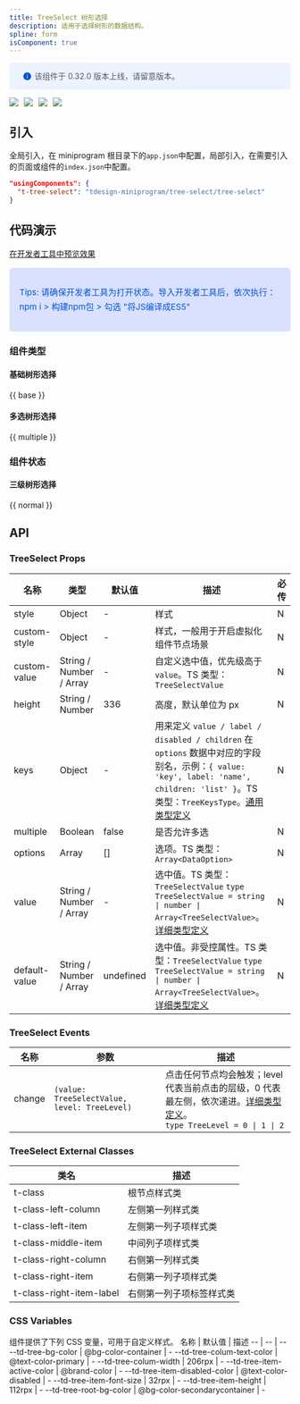 ```yaml
---
title: TreeSelect 树形选择
description: 适用于选择树形的数据结构。
spline: form
isComponent: true
---
```


<div style="background: #ecf2fe; display: flex; align-items: center; line-height: 20px; padding: 14px 24px; border-radius: 3px; color: #555a65">
  <svg fill="none" viewBox="0 0 16 16" width="16px" height="16px" style="margin-right: 5px">
    <path fill="#0052d9" d="M8 15A7 7 0 108 1a7 7 0 000 14zM7.4 4h1.2v1.2H7.4V4zm.1 2.5h1V12h-1V6.5z" fillOpacity="0.9"></path>
  </svg>
  该组件于 0.32.0 版本上线，请留意版本。
</div>

<span class="coverages-badge" style="margin-right: 10px"><img src="https://img.shields.io/badge/coverages%3A%20lines-44%25-red" /></span><span class="coverages-badge" style="margin-right: 10px"><img src="https://img.shields.io/badge/coverages%3A%20functions-33%25-red" /></span><span class="coverages-badge" style="margin-right: 10px"><img src="https://img.shields.io/badge/coverages%3A%20statements-44%25-red" /></span><span class="coverages-badge" style="margin-right: 10px"><img src="https://img.shields.io/badge/coverages%3A%20branches-50%25-red" /></span>
## 引入

全局引入，在 miniprogram 根目录下的`app.json`中配置，局部引入，在需要引入的页面或组件的`index.json`中配置。

```json
"usingComponents": {
  "t-tree-select": "tdesign-miniprogram/tree-select/tree-select"
}
```

## 代码演示

<a href="https://developers.weixin.qq.com/s/Bl64Ximr7LSl" title="在开发者工具中预览效果" target="_blank" rel="noopener noreferrer"> 在开发者工具中预览效果 </a>

<blockquote style="background-color: #d9e1ff; font-size: 15px; line-height: 26px;margin: 16px 0 0;padding: 16px; border-radius: 6px; color: #0052d9" >
<p>Tips: 请确保开发者工具为打开状态。导入开发者工具后，依次执行：npm i > 构建npm包 > 勾选 "将JS编译成ES5"</p>
</blockquote>

### 组件类型

#### 基础树形选择

{{ base }}

#### 多选树形选择

{{ multiple }}

### 组件状态

#### 三级树形选择

{{ normal }}

## API

### TreeSelect Props

名称 | 类型 | 默认值 | 描述 | 必传
-- | -- | -- | -- | --
style | Object | - | 样式 | N
custom-style | Object | - | 样式，一般用于开启虚拟化组件节点场景 | N
custom-value | String / Number / Array | - | 自定义选中值，优先级高于 `value`。TS 类型：`TreeSelectValue` | N
height | String / Number | 336 | 高度，默认单位为 px | N
keys | Object | - | 用来定义 `value / label / disabled / children` 在 `options` 数据中对应的字段别名，示例：`{ value: 'key', label: 'name', children: 'list' }`。TS 类型：`TreeKeysType`。[通用类型定义](https://github.com/Tencent/tdesign-miniprogram/blob/develop/packages/components/common/common.ts) | N
multiple | Boolean | false | 是否允许多选 | N
options | Array | [] | 选项。TS 类型：`Array<DataOption>` | N
value | String / Number / Array | - | 选中值。TS 类型：`TreeSelectValue` `type TreeSelectValue = string \| number \| Array<TreeSelectValue>`。[详细类型定义](https://github.com/Tencent/tdesign-miniprogram/tree/develop/packages/components/tree-select/type.ts) | N
default-value | String / Number / Array | undefined | 选中值。非受控属性。TS 类型：`TreeSelectValue` `type TreeSelectValue = string \| number \| Array<TreeSelectValue>`。[详细类型定义](https://github.com/Tencent/tdesign-miniprogram/tree/develop/packages/components/tree-select/type.ts) | N

### TreeSelect Events

名称 | 参数 | 描述
-- | -- | --
change | `(value: TreeSelectValue, level: TreeLevel) ` | 点击任何节点均会触发；level 代表当前点击的层级，0 代表最左侧，依次递进。[详细类型定义](https://github.com/Tencent/tdesign-miniprogram/tree/develop/packages/components/tree-select/type.ts)。<br/>`type TreeLevel = 0 \| 1 \| 2`<br/>

### TreeSelect External Classes

类名 | 描述
-- | --
t-class | 根节点样式类
t-class-left-column | 左侧第一列样式类
t-class-left-item | 左侧第一列子项样式类
t-class-middle-item | 中间列子项样式类
t-class-right-column | 右侧第一列样式类
t-class-right-item | 右侧第一列子项样式类
t-class-right-item-label | 右侧第一列子项标签样式类

### CSS Variables

组件提供了下列 CSS 变量，可用于自定义样式。
名称 | 默认值 | 描述 
-- | -- | --
--td-tree-bg-color | @bg-color-container | - 
--td-tree-colum-text-color | @text-color-primary | - 
--td-tree-colum-width | 206rpx | - 
--td-tree-item-active-color | @brand-color | - 
--td-tree-item-disabled-color | @text-color-disabled | - 
--td-tree-item-font-size | 32rpx | - 
--td-tree-item-height | 112rpx | - 
--td-tree-root-bg-color | @bg-color-secondarycontainer | -